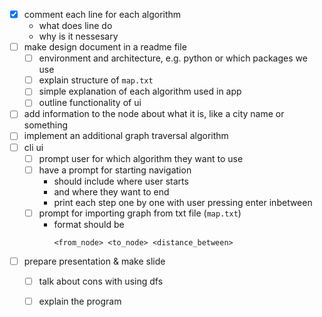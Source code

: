 
- [x] comment each line for each algorithm
  - what does line do
  - why is it nessesary
- [ ] make design document in a readme file
  - [ ] environment and architecture, e.g. python or which packages we use
  - [ ] explain structure of `map.txt`
  - [ ] simple explanation of each algorithm used in app
  - [ ] outline functionality of ui
- [ ] add information to the node about what it is, like a city name or something
- [ ] implement an additional graph traversal algorithm
- [ ] cli ui
  - [ ] prompt user for which algorithm they want to use
  - [ ] have a prompt for starting navigation
    - should include where user starts 
    - and where they want to end
    - print each step one by one with user pressing enter inbetween
  - [ ] prompt for importing graph from txt file (`map.txt`)
    - format should be 
      ```
      <from_node> <to_node> <distance_between>
      ```
- [ ] prepare presentation & make slide
  - [ ] talk about cons with using dfs
  - [ ] explain the program

